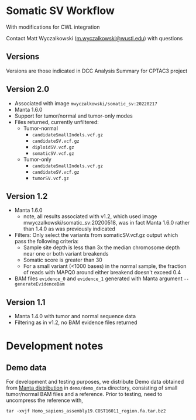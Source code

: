 # Somatic SV Workflow
With modifications for CWL integration

Contact Matt Wyczalkowski (m.wyczalkowski@wustl.edu) with questions

## Versions
Versions are those indicated in DCC Analysis Summary for CPTAC3 project

## Version 2.0
* Associated with image `mwyczalkowski/somatic_sv:20220217`
* Manta 1.6.0
* Support for tumor/normal and tumor-only modes
* Files returned, currently unfiltered:
  * Tumor-normal
    * `candidateSmallIndels.vcf.gz`
    * `candidateSV.vcf.gz`
    * `diploidSV.vcf.gz`
    * `somaticSV.vcf.gz`
  * Tumor-only
    * `candidateSmallIndels.vcf.gz`
    * `candidateSV.vcf.gz`
    * `tumorSV.vcf.gz`

## Version 1.2
* Manta 1.6.0
  * note, all results associated with v1.2, which used image mwyczalkowski/somatic_sv:20200518, was in fact Manta 1.6.0 rather
    than 1.4.0 as was previously indicated
* Filters: Only select the variants from somaticSV.vcf.gz output which pass the following criteria:
    * Sample site depth is less than 3x the median chromosome depth near one or both variant breakends
    * Somatic score is greater than 30
    * For a small variant (<1000 bases) in the normal sample, the fraction of reads with MAPQ0 around either breakend doesn't exceed 0.4
* BAM files `evidence_0` and `evidence_1` generated with Manta argument `--generateEvidenceBam`

## Version 1.1
* Manta 1.4.0 with tumor and normal sequence data
* Filtering as in v1.2, no BAM evidence files returned

# Development notes
## Demo data
For development and testing purposes, we distribute Demo data obtained from [Manta distribution](https://github.com/Illumina/manta/tree/master/src/demo/data)
in `demo/demo_data` directory, consisting of small tumor/normal BAM files and a reference.  Prior to testing, need to uncompress
the reference with,
```
tar -xvjf Homo_sapiens_assembly19.COST16011_region.fa.tar.bz2
```




